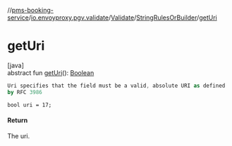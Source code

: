 //[pms-booking-service](../../../../index.md)/[io.envoyproxy.pgv.validate](../../index.md)/[Validate](../index.md)/[StringRulesOrBuilder](index.md)/[getUri](get-uri.md)

# getUri

[java]\
abstract fun [getUri](get-uri.md)(): [Boolean](https://kotlinlang.org/api/core/kotlin-stdlib/kotlin/-boolean/index.html)

```kotlin
Uri specifies that the field must be a valid, absolute URI as defined
by RFC 3986

```
`bool uri = 17;`

#### Return

The uri.
